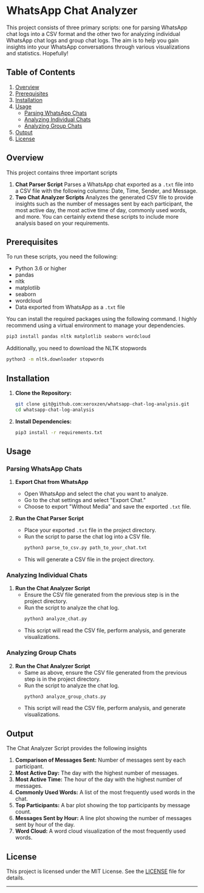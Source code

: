 # WhatsApp Chat Analyzer

This project consists of three primary scripts: one for parsing WhatsApp chat logs into a CSV format and the other two for analyzing individual WhatsApp chat logs and group chat logs. The aim is to help you gain insights into your WhatsApp conversations through various visualizations and statistics. Hopefully!

## Table of Contents
1. [Overview](#overview)
2. [Prerequisites](#prerequisites)
3. [Installation](#installation)
4. [Usage](#usage)
    - [Parsing WhatsApp Chats](#parsing-whatsapp-chats)
    - [Analyzing Individual Chats](#analyzing-individual-chats)
    - [Analyzing Group Chats](#analyzing-group-chats)
5. [Output](#output)
6. [License](#license)

## Overview

This project contains three important scripts
1. **Chat Parser Script** Parses a WhatsApp chat exported as a `.txt` file into a CSV file with the following columns: Date, Time, Sender, and Message.
2. **Two Chat Analyzer Scripts** Analyzes the generated CSV file to provide insights such as the number of messages sent by each participant, the most active day, the most active time of day, commonly used words, and more. You can certainly extend these scripts to include more analysis based on your requirements.

## Prerequisites

To run these scripts, you need the following:

- Python 3.6 or higher
- pandas
- nltk
- matplotlib
- seaborn
- wordcloud
- Data exported from WhatsApp as a `.txt` file

You can install the required packages using the following command. I highly recommend using a virtual environment to manage your dependencies.
```sh
pip3 install pandas nltk matplotlib seaborn wordcloud
```

Additionally, you need to download the NLTK stopwords
```sh
python3 -m nltk.downloader stopwords
```

## Installation

1. **Clone the Repository:**
    ```sh
    git clone git@github.com:xeroxzen/whatsapp-chat-log-analysis.git
    cd whatsapp-chat-log-analysis
    ```

2. **Install Dependencies:**
    ```sh
    pip3 install -r requirements.txt
    ```

## Usage

### Parsing WhatsApp Chats

1. **Export Chat from WhatsApp**
    - Open WhatsApp and select the chat you want to analyze.
    - Go to the chat settings and select "Export Chat."
    - Choose to export "Without Media" and save the exported `.txt` file.

2. **Run the Chat Parser Script**
    - Place your exported `.txt` file in the project directory.
    - Run the script to parse the chat log into a CSV file.
        ```sh
        python3 parse_to_csv.py path_to_your_chat.txt
        ```
    - This will generate a CSV file in the project directory.

### Analyzing Individual Chats

1. **Run the Chat Analyzer Script**
    - Ensure the CSV file generated from the previous step is in the project directory.
    - Run the script to analyze the chat log.
        ```sh
        python3 analyze_chat.py
        ```
    - This script will read the CSV file, perform analysis, and generate visualizations.

### Analyzing Group Chats

2. **Run the Chat Analyzer Script**
    - Same as above, ensure the CSV file generated from the previous step is in the project directory.
    - Run the script to analyze the chat log.
        ```sh
        python3 analyze_group_chats.py
        ```
    - This script will read the CSV file, perform analysis, and generate visualizations.

## Output

The Chat Analyzer Script provides the following insights

1. **Comparison of Messages Sent:** Number of messages sent by each participant.
2. **Most Active Day:** The day with the highest number of messages.
3. **Most Active Time:** The hour of the day with the highest number of messages.
4. **Commonly Used Words:** A list of the most frequently used words in the chat.
5. **Top Participants:** A bar plot showing the top participants by message count.
6. **Messages Sent by Hour:** A line plot showing the number of messages sent by hour of the day.
7. **Word Cloud:** A word cloud visualization of the most frequently used words.

## License

This project is licensed under the MIT License. See the [LICENSE](LICENSE) file for details.

---